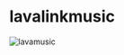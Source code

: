 # lavalinkmusic
![lavamusic](https://user-images.githubusercontent.com/92211369/137125931-ab3b36bd-f8f1-4e56-bfc4-c855a8c99c87.gif)
